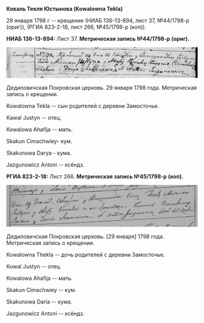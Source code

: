 **Коваль Текля Юстынова (Kowalowna Tekla)**

29 января 1798 г -- крещение (НИАБ 136-13-894, лист 37, №44/1798-р
(ориг)), (РГИА 823-2-18, лист 266, №45/1798-р (коп)).

**НИАБ 136-13-894:** Лист 37. **Метрическая запись №44/1798-р (ориг).**

![](./media/c05420d152c4d36688b9577ddfc11e0189fd6030.png)

Дедиловичская Покровская церковь. 29 января 1798 года. Метрическая
запись о крещении.

Kowalowna Tekla -- сын родителей с деревни Замосточье.

Kawal Justyn -- отец.

Kowalowa Ahafija -- мать.

Skakun Cimachwiey- кум.

Skakunowa Darya - кума.

Jazgunowicz Antoni -- ксёндз.

**РГИА 823-2-18:** Лист 266. **Метрическая запись №45/1798-р (коп).**

![](./media/45129a1e246eacd77bf834ea40078487c928bb97.png)

Дедиловичская Покровская церковь. \[29 января\] 1798 года. Метрическая
запись о крещении.

Kowalowna Thekla -- дочь родителей с деревни Замосточье.

Kowal Justyn -- отец.

Kowalowa Ahafija -- мать.

Skakun Cimachwiey -- кум.

Skakunowa Daria -- кума.

Jazgunowicz Antoni -- ксёндз.
